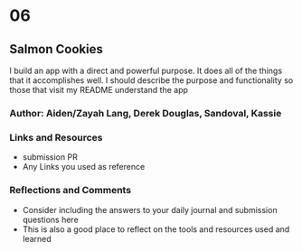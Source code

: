 # 06

## Salmon Cookies

I build an app with a direct and powerful purpose. It does all of the things that it accomplishes well. I should describe the purpose and functionality so those that visit my README understand the app

### Author: Aiden/Zayah Lang, Derek Douglas, Sandoval, Kassie

### Links and Resources

- submission PR
- Any Links you used as reference

### Reflections and Comments

- Consider including the answers to your daily journal and submission questions here
- This is also a good place to reflect on the tools and resources used and learned
